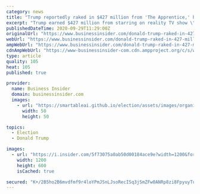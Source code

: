 ```yaml
---
category: news
title: "Trump reportedly raked in $427 million from 'The Apprentice,' handing him a financial lifeline amid big losses"
excerpt: "Trump earned $427 million from starring on reality TV show \"The Apprentice,\" boosting his image and finances as his other businesses lost money."
publishedDateTime: 2020-09-29T11:29:00Z
originalUrl: "https://www.businessinsider.com/donald-trump-raked-in-427-million-on-the-apprentice-nyt-2020-9"
webUrl: "https://www.businessinsider.com/donald-trump-raked-in-427-million-on-the-apprentice-nyt-2020-9"
ampWebUrl: "https://www.businessinsider.com/donald-trump-raked-in-427-million-on-the-apprentice-nyt-2020-9?amp"
cdnAmpWebUrl: "https://www-businessinsider-com.cdn.ampproject.org/c/s/www.businessinsider.com/donald-trump-raked-in-427-million-on-the-apprentice-nyt-2020-9?amp"
type: article
quality: 105
heat: 105
published: true

provider:
  name: Business Insider
  domain: businessinsider.com
  images:
    - url: "https://smartableai.github.io/election/assets/images/organizations/businessinsider.com-50x50.jpg"
      width: 50
      height: 50

topics:
  - Election
  - Donald Trump

images:
  - url: "https://i.insider.com/5f73075a0ab50d00184ace9e?width=1200&format=jpeg"
    width: 1200
    height: 600
    isCached: true

secured: "K+/2B5ho2B6mvdfmf9r4loYPmJSnLJsoRecISq3jSmZFw0ANRp8zi8FpyuyTu8Wthe1fBzwFnQj838k++rJ9HEjoCyHTp6o7r6xPZPHrNKyrm2mn8XPr/PdtuWyWaqibZ924srCeXrWgDWLevsZ2MVU80TbEKnvZ+pkZN63W5Pj2kT54S6oxtAiWeqKjALyjXPyFAG6GIDW9Ea3DFf5ZcgdlKkjlITujvWi2Xew1U43f2LIgMsPfa+YI6S+CGXB+WdAgQnp9Q2G3+ZpS0f+6pDKjWPeH7grBXweeeJEp8IFOVAeZcoG8UliPUm76DboytjgGpX7wMMtNvayXub1U6gCljlvahzQYhsxR3jLON6M=;vK7FKov3TfWIC09cMJIM9w=="
---
```


